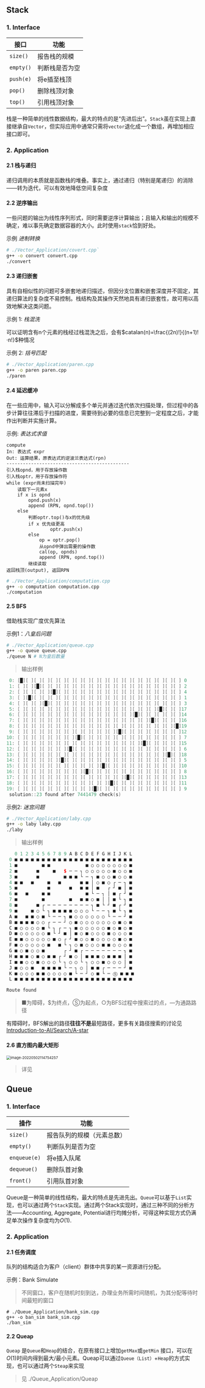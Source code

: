 ## Stack 

### 1. Interface

| 接口      | 功能           |
| --------- | -------------- |
| `size()`  | 报告栈的规模   |
| `empty()` | 判断栈是否为空 |
| `push(e)` | 将e插至栈顶    |
| `pop()`   | 删除栈顶对象   |
| `top()`   | 引用栈顶对象   |

栈是一种简单的线性数据结构，最大的特点的是“先进后出”。`Stack`虽在实现上直接继承自`Vector`，但实际应用中通常只需将`vector`退化成一个数组，再增加相应接口即可。

### 2. Application

#### 2.1 栈与递归

递归调用的本质就是函数栈的堆叠。事实上，通过递归（特别是尾递归）的消除——转为迭代，可以有效地降低空间复杂度

#### 2.2 逆序输出

一些问题的输出为线性序列形式，同时需要逆序计算输出；且输入和输出的规模不确定，难以事先确定数据容器的大小。此时使用`stack`恰到好处。

示例 *进制转换*  

```sh
# ./Vector_Application/covert.cpp`
g++ -o convert convert.cpp
./convert
```

#### 2.3 递归嵌套

具有自相似性的问题可多嵌套地递归描述，但因分支位置和嵌套深度并不固定，其递归算法的复杂度不易控制。栈结构及其操作天然地具有递归嵌套性，故可用以高效地解决这类问题。

示例 1: *栈混洗*

可以证明含有n个元素的栈经过栈混洗之后，会有$catalan(n)=\frac{(2n)!}{(n+1)!·n!}$种情况

示例 2: *括号匹配*

```sh
# ./Vector_Application/paren.cpp
g++ -o paren paren.cpp
./paren
```

#### 2.4 延迟缓冲

在一些应用中，输入可以分解成多个单元并通过迭代依次扫描处理，但过程中的各步计算往往滞后于扫描的进度，需要待到必要的信息已完整到一定程度之后，才能作出判断并实施计算。

示例: *表达式求值*

```pseudocode
compute
In: 表达式 expr
Out: 运算结果，原表达式的逆波兰表达式(rpn)
---------------------------------------------
引入栈opnd，用于存放操作数
引入栈optr，用于存放操作符
while (expr尚未扫描完毕)
	读取下一元素x
	if x is opnd
	    opnd.push(x)
	    append (RPN, opnd.top())
	else
	    判断optr.top()与x的优先级
	    if x 优先级更高
                optr.push(x)	
        else 
            op = optr.pop()
            从opnd中弹出需要的操作数
            cal(op, opnds)
            append (RPN, opnd.top())
        继续读取
返回栈顶(output), 返回RPN   	
```

```sh
# ./Vector_Application/computation.cpp
g++ -o computation computation.cpp
./computation
```

#### 2.5 BFS

借助栈实现广度优先算法

示例1：*八皇后问题*

```sh
# ./Vector_Application/queue.cpp
g++ -o queue queue.cpp
./queue N # N为皇后数量
```

> 输出样例

```c++
 0: [█][ ][ ][ ][ ][ ][ ][ ][ ][ ][ ][ ][ ][ ][ ][ ][ ][ ][ ][ ] 0
 1: [ ][ ][█][ ][ ][ ][ ][ ][ ][ ][ ][ ][ ][ ][ ][ ][ ][ ][ ][ ] 2
 2: [ ][ ][ ][ ][█][ ][ ][ ][ ][ ][ ][ ][ ][ ][ ][ ][ ][ ][ ][ ] 4
 3: [ ][█][ ][ ][ ][ ][ ][ ][ ][ ][ ][ ][ ][ ][ ][ ][ ][ ][ ][ ] 1
 4: [ ][ ][ ][█][ ][ ][ ][ ][ ][ ][ ][ ][ ][ ][ ][ ][ ][ ][ ][ ] 3
 5: [ ][ ][ ][ ][ ][ ][ ][ ][ ][ ][ ][ ][ ][ ][ ][ ][ ][█][ ][ ]17
 6: [ ][ ][ ][ ][ ][ ][ ][ ][ ][ ][ ][ ][ ][ ][█][ ][ ][ ][ ][ ]14
 7: [ ][ ][ ][ ][ ][ ][ ][ ][ ][ ][ ][ ][ ][ ][ ][ ][█][ ][ ][ ]16
 8: [ ][ ][ ][ ][ ][ ][ ][ ][ ][ ][ ][ ][ ][ ][ ][ ][ ][ ][ ][█]19
 9: [ ][ ][ ][ ][ ][ ][ ][ ][ ][ ][ ][ ][█][ ][ ][ ][ ][ ][ ][ ]12
10: [ ][ ][ ][ ][ ][ ][ ][█][ ][ ][ ][ ][ ][ ][ ][ ][ ][ ][ ][ ] 7
11: [ ][ ][ ][ ][ ][ ][ ][ ][ ][ ][ ][ ][ ][ ][ ][█][ ][ ][ ][ ]15
12: [ ][ ][ ][ ][ ][ ][█][ ][ ][ ][ ][ ][ ][ ][ ][ ][ ][ ][ ][ ] 6
13: [ ][ ][ ][ ][ ][ ][ ][ ][ ][ ][ ][ ][ ][ ][ ][ ][ ][ ][█][ ]18
14: [ ][ ][ ][ ][ ][█][ ][ ][ ][ ][ ][ ][ ][ ][ ][ ][ ][ ][ ][ ] 5
15: [ ][ ][ ][ ][ ][ ][ ][ ][ ][ ][█][ ][ ][ ][ ][ ][ ][ ][ ][ ]10
16: [ ][ ][ ][ ][ ][ ][ ][ ][█][ ][ ][ ][ ][ ][ ][ ][ ][ ][ ][ ] 8
17: [ ][ ][ ][ ][ ][ ][ ][ ][ ][ ][ ][ ][ ][█][ ][ ][ ][ ][ ][ ]13
18: [ ][ ][ ][ ][ ][ ][ ][ ][ ][ ][ ][█][ ][ ][ ][ ][ ][ ][ ][ ]11
19: [ ][ ][ ][ ][ ][ ][ ][ ][ ][█][ ][ ][ ][ ][ ][ ][ ][ ][ ][ ] 9
 solution::23 found after 7441479 check(s)
```

示例2: *迷宫问题*

```sh
# ./Vector_Application/laby.cpp
g++ -o laby laby.cpp
./laby 
```

> 输出样例

```c++
   0 1 2 3 4 5 6 7 8 9 A B C D E F G H I J K L
 0 ■ ■ ■ ■ ■ ■ ■ ■ ■ ■ ■ ■ ■ ■ ■ ■ ■ ■ ■ ■ ■ ■
 1 ■         ■ ■             ■ ○ ○ ○ ○ ○ ○ ○ ■
 2 ■       ■     ■   $ ─ ─ ┐ ○ ○ ○ ○ ○ ■ ○ ○ ■
 3 ■       ■         ■ ■ ■ └ ─ ┐ ■ ○ ○ ■ ○ ○ ■
 4 ■ ■   ■     ■   ■       ■ ■ │ ○ ■ ○ ┌ ─ ┐ ■
 5 ■           ■       ■   ■ ■ │ ■   ┌ ┘ ■ │ ■
 6 ■   ■     ■ ■             ■ └ ─ ┐ │ ■ ┌ ┘ ■
 7 ■         ■         ■   ■ ■ ○ ■ │ │ ■ └ ┐ ■
 8 ■       ■ ┌ ─ ─ ─ ─ ─ ─ ─ ─ ┐ ■ └ ┘ ■ ┌ ┘ ■
 9 ■     ■ ○ └ ┐ ■ ■ ■ ■ ○ ○ ○ └ ─ ─ ┐ ■ └ ┐ ■
 A ■   ■ ■ ○ ■ └ ─ ─ ┐ ■ ○ ○ ○ ○ ○ ○ └ ─ ─ ┘ ■
 B ■ ■ ■ ■ ○ ○ ┌ ─ ─ ┘ ○ ■ ○ ○ ○ ○ ○ ○ ○ ■ ○ ■
 C ■ ○ ○ ○ ○ ■ └ ┐ ┌ ─ ┐ ■ ○ ○ ○ ○ ○ ■ ○ ■ ○ ■
 D ■ ○ ○ ○ ○ ○ ■ └ ┘ ■ │ ■ ○ ■ ○ ○ ○ ■ ○ ○ ○ ■
 E ■ ■ ○ ○ ○ ○ ○ ■ ○ ┌ ┘ ■ ○ ○ ■ ○ ○ ○ ○ ■ ○ ■
 F ■ ○ ○ ○ ○ ○ ■   ■ └ ┐ ○ ■ ○ ○ ○ ■ ■ ○ ○ ○ ■
 G ■ ○ ■ ○ ○ ■       ┌ ┘ ■ ┌ ─ ─ ─ ─ ─ ─ ─ ┐ ■
 H ■ ■ ■ ○ ■ ○ ■ ■ ┌ ┘ ■ ○ │ ■ ■ ■ ○ ■ ■ ■ │ ■
 I ■ ■ ○ ○ ■ ○ ○ ○ └ ┐ ○ ○ └ ┐ ○ ○ ■ ○ ○ ○ │ ■
 J ■ ○ ○ ■   ■ ■ ■ ■ └ ─ ┐ ○ │ ■ ■ ┌ ─ ─ ─ ┘ ■
 K ■ ○ ○ ○ ■ ■ ○ ○ ○ ○ ■ └ ─ ┘ ○ ■ └ ─ Ⓢ ■ ■ ■
 L ■ ■ ■ ■ ■ ■ ■ ■ ■ ■ ■ ■ ■ ■ ■ ■ ■ ■ ■ ■ ■ ■

Route found
```

> ■为障碍，$为终点，Ⓢ为起点，○为BFS过程中搜索过的点，—为通路路径

有障碍时，BFS解出的路径**往往不是**最短路径，更多有关路径搜索的讨论见  [Introduction-to-AI/Search/A-star](https://github.com/RichardS0268/Introduction-to-AI/tree/main/Search/A-star) 

#### 2.6 直方图内最大矩形

<img src="https://github.com/RichardS0268/DSA-Implemented/blob/master/04_Stack%26Queue/docs/max_rect1.png" alt="image-20220502114754257" style="zoom:67%;" />

> 详见


## Queue

### 1. Interface

| 操作         | 功能                       |
| ------------ | -------------------------- |
| `size()`     | 报告队列的规模（元素总数） |
| `empty()`    | 判断队列是否为空           |
| `enqueue(e)` | 将e插入队尾                |
| `dequeue()`  | 删除队首对象               |
| `front()`    | 引用队首对象               |

Queue是一种简单的线性结构，最大的特点是先进先出。`Queue`可以基于`List`实现，也可以通过两个`Stack`实现。通过两个Stack实现时，通过三种不同的分析方法——Accounting, Aggregate, Potential进行均摊分析，可得这种实现方式仍满足单次操作复杂度均为$O(1)$.

### 2. Application

#### 2.1 任务调度

队列的结构适合为客户（client）群体中共享的某一资源进行分配。

示例：Bank Simulate

> 不同窗口，客户在随机时刻到达，办理业务所需时间随机，为其分配等待时间最短的窗口

```
# ./Queue_Application/bank_sim.cpp
g++ -o ban_sim bank_sim.cpp
./ban_sim 
```

#### 2.2 Queap

`Queap` 是`Queue`和`Heap`的结合，在原有接口上增加`getMax`或`getMin` 接口，可以在$O(1)$时间内得到最大/最小元素。Queap可以通过`Queue（List）`+`Heap`的方式实现，也可以通过两个`Steap`来实现

> 见 ./Queue_Application/Queap
